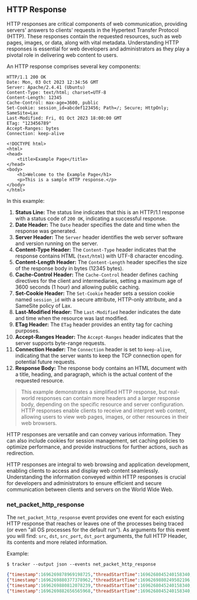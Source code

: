 ## HTTP Response

HTTP responses are critical components of web communication, providing servers'
answers to clients' requests in the Hypertext Transfer Protocol (HTTP). These
responses contain the requested resources, such as web pages, images, or data,
along with vital metadata. Understanding HTTP responses is essential for web
developers and administrators as they play a pivotal role in delivering web
content to users.

An HTTP response comprises several key components:

```
HTTP/1.1 200 OK
Date: Mon, 03 Oct 2023 12:34:56 GMT
Server: Apache/2.4.41 (Ubuntu)
Content-Type: text/html; charset=UTF-8
Content-Length: 12345
Cache-Control: max-age=3600, public
Set-Cookie: session_id=abcdef123456; Path=/; Secure; HttpOnly; SameSite=Lax
Last-Modified: Fri, 01 Oct 2023 18:00:00 GMT
ETag: "123456789"
Accept-Ranges: bytes
Connection: keep-alive

<!DOCTYPE html>
<html>
<head>
    <title>Example Page</title>
</head>
<body>
    <h1>Welcome to the Example Page</h1>
    <p>This is a sample HTTP response.</p>
</body>
</html>
```

In this example:

1. **Status Line:** The status line indicates that this is an HTTP/1.1 response with a status code of `200 OK`, indicating a successful response.
2. **Date Header:** The `Date` header specifies the date and time when the response was generated.
3. **Server Header:** The `Server` header identifies the web server software and version running on the server.
4. **Content-Type Header:** The `Content-Type` header indicates that the response contains HTML (`text/html`) with UTF-8 character encoding.
5. **Content-Length Header:** The `Content-Length` header specifies the size of the response body in bytes (12345 bytes).
6. **Cache-Control Header:** The `Cache-Control` header defines caching directives for the client and intermediaries, setting a maximum age of 3600 seconds (1 hour) and allowing public caching.
7. **Set-Cookie Header:** The `Set-Cookie` header sets a session cookie named `session_id` with a secure attribute, HTTP-only attribute, and a SameSite policy of Lax.
8. **Last-Modified Header:** The `Last-Modified` header indicates the date and time when the resource was last modified.
9. **ETag Header:** The `ETag` header provides an entity tag for caching purposes.
10. **Accept-Ranges Header:** The `Accept-Ranges` header indicates that the server supports byte-range requests.
11. **Connection Header:** The `Connection` header is set to `keep-alive`, indicating that the server wants to keep the TCP connection open for potential future requests.
12. **Response Body:** The response body contains an HTML document with a title, heading, and paragraph, which is the actual content of the requested resource.

> This example demonstrates a simplified HTTP response, but real-world responses can contain more headers and a larger response body, depending on the specific resource and server configuration. HTTP responses enable clients to receive and interpret web content, allowing users to view web pages, images, or other resources in their web browsers.

HTTP responses are versatile and can convey various information. They can also
include cookies for session management, set caching policies to optimize
performance, and provide instructions for further actions, such as redirection.

HTTP responses are integral to web browsing and application development,
enabling clients to access and display web content seamlessly. Understanding the
information conveyed within HTTP responses is crucial for developers and
administrators to ensure efficient and secure communication between clients and
servers on the World Wide Web.

### net_packet_http_response

The `net_packet_http_response` event provides one event for each existing HTTP
response that reaches or leaves one of the processes being traced (or even "all
OS processes for the default run"). As arguments for this event you will find:
`src`, `dst`, `src_port`, `dst_port` arguments, the full HTTP Header, its
contents and more related information.

Example:

```console
$ tracker --output json --events net_packet_http_response
```

```json
{"timestamp":1696269878969198725,"threadStartTime":1696268045240158340,"processorId":6,"processId":21,"cgroupId":18465,"threadId":98926,"parentProcessId":7,"hostProcessId":691018,"hostThreadId":1077380,"hostParentProcessId":691004,"userId":0,"mountNamespace":4026532885,"pidNamespace":4026532889,"processName":"inform-161","executable":{"path":""},"hostName":"95e88e281c4b","containerId":"95e88e281c4b47994e0d17ac74b83761fbc3ea570c3f1d4b98b6501ecc00dd84","container":{"id":"95e88e281c4b47994e0d17ac74b83761fbc3ea570c3f1d4b98b6501ecc00dd84"},"kubernetes":{},"eventId":"2011","eventName":"net_packet_http_response","matchedPolicies":[""],"argsNum":2,"returnValue":0,"syscall":"write","stackAddresses":[0],"contextFlags":{"containerStarted":true,"isCompat":false},"threadEntityId":1303867201,"processEntityId":1031873185,"parentEntityId":4179927769,"args":[{"name":"metadata","type":"trace.PktMeta","value":{"src_ip":"172.17.0.2","dst_ip":"192.168.100.16","src_port":8080,"dst_port":50322,"protocol":6,"packet_len":331,"iface":"any"}},{"name":"http_response","type":"trace.ProtoHTTPResponse","value":{"status":"200 ","status_code":200,"protocol":"HTTP/1.1","headers":{"Content-Length":["180"],"Content-Type":["application/x-binary"],"Date":["Mon, 02 Oct 2023 18:04:38 GMT"]},"content_length":180}}]}
{"timestamp":1696269880377378962,"threadStartTime":1696269880249502196,"processorId":6,"processId":1092254,"cgroupId":5650,"threadId":1092254,"parentProcessId":1037836,"hostProcessId":1092254,"hostThreadId":1092254,"hostParentProcessId":1037836,"userId":1000,"mountNamespace":4026531841,"pidNamespace":4026531836,"processName":"curl","executable":{"path":""},"hostName":"rugged","containerId":"","container":{},"kubernetes":{},"eventId":"2011","eventName":"net_packet_http_response","matchedPolicies":[""],"argsNum":2,"returnValue":0,"syscall":"","stackAddresses":[0],"contextFlags":{"containerStarted":false,"isCompat":false},"threadEntityId":1225483232,"processEntityId":1225483232,"parentEntityId":2142180145,"args":[{"name":"metadata","type":"trace.PktMeta","value":{"src_ip":"142.251.132.36","dst_ip":"192.168.200.50","src_port":80,"dst_port":42606,"protocol":6,"packet_len":2852,"iface":"any"}},{"name":"http_response","type":"trace.ProtoHTTPResponse","value":{"status":"200 OK","status_code":200,"protocol":"HTTP/1.1","headers":{"Accept-Ranges":["none"],"Cache-Control":["private, max-age=0"],"Content-Security-Policy-Report-Only":["object-src 'none';base-uri 'self';script-src 'nonce-u5D68fG7x3C4aNvFt9Pg1g' 'strict-dynamic' 'report-sample' 'unsafe-eval' 'unsafe-inline' https: http:;report-uri https://csp.withgoogle.com/csp/gws/other-hp"],"Content-Type":["text/html; charset=ISO-8859-1"],"Date":["Mon, 02 Oct 2023 18:04:36 GMT"],"Expires":["-1"],"P3p":["CP=\"This is not a P3P policy! See g.co/p3phelp for more info.\""],"Server":["gws"],"Set-Cookie":["1P_JAR=2023-10-02-18; expires=Wed, 01-Nov-2023 18:04:36 GMT; path=/; domain=.google.com; Secure","AEC=Ackid1R0wdgXEgtb4J6PdiRAgKV9sweuRHnFVEJQpH1gfj0f8yBOtiKokV8; expires=Sat, 30-Mar-2024 18:04:36 GMT; path=/; domain=.google.com; Secure; HttpOnly; SameSite=lax","NID=511=fhw31kVbscPFimDzfMPJ1r2kduV6AqtzgKUxqZbXwZCMSL3pEFOuqNZCwz3Q6Xwxyv4kRva7uzeF8zu--4PXyIi59PGTmzlMGqqPH_TRuvKq83ktYDkaX-oq3AltqZHGEMwxIzEQZkPhr83glWmlYQKdWFGu39MULyEttMbRLGw; expires=Tue, 02-Apr-2024 18:04:36 GMT; path=/; domain=.google.com; HttpOnly"],"Vary":["Accept-Encoding"],"X-Frame-Options":["SAMEORIGIN"],"X-Xss-Protection":["0"]},"content_length":-1}}]}
{"timestamp":1696269880812078239,"threadStartTime":1696268045240158340,"processorId":6,"processId":21,"cgroupId":18465,"threadId":98926,"parentProcessId":7,"hostProcessId":691018,"hostThreadId":1077380,"hostParentProcessId":691004,"userId":0,"mountNamespace":4026532885,"pidNamespace":4026532889,"processName":"inform-161","executable":{"path":""},"hostName":"95e88e281c4b","containerId":"95e88e281c4b47994e0d17ac74b83761fbc3ea570c3f1d4b98b6501ecc00dd84","container":{"id":"95e88e281c4b47994e0d17ac74b83761fbc3ea570c3f1d4b98b6501ecc00dd84"},"kubernetes":{},"eventId":"2011","eventName":"net_packet_http_response","matchedPolicies":[""],"argsNum":2,"returnValue":0,"syscall":"write","stackAddresses":[0],"contextFlags":{"containerStarted":true,"isCompat":false},"threadEntityId":1303867201,"processEntityId":1031873185,"parentEntityId":4179927769,"args":[{"name":"metadata","type":"trace.PktMeta","value":{"src_ip":"172.17.0.2","dst_ip":"192.168.100.12","src_port":8080,"dst_port":51420,"protocol":6,"packet_len":260,"iface":"any"}},{"name":"http_response","type":"trace.ProtoHTTPResponse","value":{"status":"200 ","status_code":200,"protocol":"HTTP/1.1","headers":{"Content-Length":["109"],"Content-Type":["application/x-binary"],"Date":["Mon, 02 Oct 2023 18:04:40 GMT"]},"content_length":109}}]}
{"timestamp":1696269882656565968,"threadStartTime":1696268045240158340,"processorId":6,"processId":21,"cgroupId":18465,"threadId":98926,"parentProcessId":7,"hostProcessId":691018,"hostThreadId":1077380,"hostParentProcessId":691004,"userId":0,"mountNamespace":4026532885,"pidNamespace":4026532889,"processName":"inform-161","executable":{"path":""},"hostName":"95e88e281c4b","containerId":"95e88e281c4b47994e0d17ac74b83761fbc3ea570c3f1d4b98b6501ecc00dd84","container":{"id":"95e88e281c4b47994e0d17ac74b83761fbc3ea570c3f1d4b98b6501ecc00dd84"},"kubernetes":{},"eventId":"2011","eventName":"net_packet_http_response","matchedPolicies":[""],"argsNum":2,"returnValue":0,"syscall":"write","stackAddresses":[0],"contextFlags":{"containerStarted":true,"isCompat":false},"threadEntityId":1303867201,"processEntityId":1031873185,"parentEntityId":4179927769,"args":[{"name":"metadata","type":"trace.PktMeta","value":{"src_ip":"172.17.0.2","dst_ip":"192.168.100.15","src_port":8080,"dst_port":58612,"protocol":6,"packet_len":358,"iface":"any"}},{"name":"http_response","type":"trace.ProtoHTTPResponse","value":{"status":"200 ","status_code":200,"protocol":"HTTP/1.1","headers":{"Content-Length":["207"],"Content-Type":["application/x-binary"],"Date":["Mon, 02 Oct 2023 18:04:42 GMT"]},"content_length":207}}]}
```
